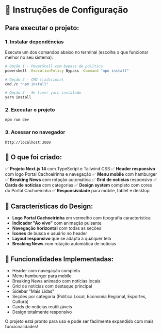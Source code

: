 # 🚀 Instruções de Configuração

## Para executar o projeto:

### 1. Instalar dependências
Execute um dos comandos abaixo no terminal (escolha o que funcionar melhor no seu sistema):

```bash
# Opção 1 - PowerShell com bypass de política
powershell -ExecutionPolicy Bypass -Command "npm install"

# Opção 2 - CMD tradicional
cmd /c "npm install"

# Opção 3 - Se tiver yarn instalado
yarn install
```

### 2. Executar o projeto
```bash
npm run dev
```

### 3. Acessar no navegador
```
http://localhost:3000
```

## 🎯 O que foi criado:

✅ **Projeto Next.js 14** com TypeScript e Tailwind CSS
✅ **Header responsivo** com logo Portal Cachoeirinha e navegação
✅ **Menu mobile** com hamburger
✅ **Breaking News** com rotação automática
✅ **Grid de notícias** responsivo
✅ **Cards de notícias** com categorias
✅ **Design system** completo com cores do Portal Cachoeirinha
✅ **Responsividade** para mobile, tablet e desktop

## 🎨 Características do Design:

- **Logo Portal Cachoeirinha** em vermelho com tipografia característica
- **Indicador "Ao vivo"** com animação pulsante
- **Navegação horizontal** com todas as seções
- **Ícones** de busca e usuário no header
- **Layout responsivo** que se adapta a qualquer tela
- **Breaking News** com rotação automática de notícias

## 📱 Funcionalidades Implementadas:

- Header com navegação completa
- Menu hamburger para mobile
- Breaking News animado com notícias locais
- Grid de notícias com destaque principal
- Sidebar "Mais Lidas"
- Seções por categoria (Política Local, Economia Regional, Esportes, Cultura)
- Cards de notícias reutilizáveis
- Design totalmente responsivo

O projeto está pronto para uso e pode ser facilmente expandido com mais funcionalidades!
